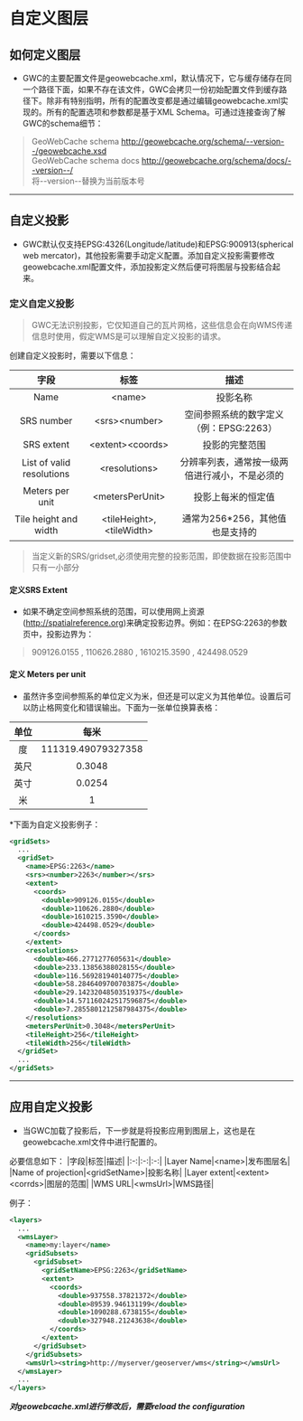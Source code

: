 # 自定义图层

## 如何定义图层

* GWC的主要配置文件是geowebcache.xml，默认情况下，它与缓存储存在同一个路径下面，如果不存在该文件，GWC会拷贝一份初始配置文件到缓存路径下。除非有特别指明，所有的配置改变都是通过编辑geowebcache.xml实现的。所有的配置选项和参数都是基于XML Schema。可通过连接查询了解GWC的schema细节：

> GeoWebCache schema <http://geowebcache.org/schema/--version--/geowebcache.xsd></br>
> GeoWebCache schema docs <http://geowebcache.org/schema/docs/--version--/></br>
> 将--version--替换为当前版本号

***

## 自定义投影

* GWC默认仅支持EPSG:4326(Longitude/latitude)和EPSG:900913(spherical web mercator)，其他投影需要手动定义配置。添加自定义投影需要修改geowebcache.xml配置文件，添加投影定义然后便可将图层与投影结合起来。

### 定义自定义投影

> GWC无法识别投影，它仅知道自己的瓦片网格，这些信息会在向WMS传递信息时使用，假定WMS是可以理解自定义投影的请求。

创建自定义投影时，需要以下信息：

| 字段 | 标签 | 描述 |
|:-:|:-:|:-:|
|Name| \<name> | 投影名称 |
|SRS number|\<srs>\<number>|空间参照系统的数字定义（例：EPSG:2263）|
|SRS extent|\<extent>\<coords>|投影的完整范围|
|List of valid resolutions|\<resolutions>|分辨率列表，通常按一级两倍进行减小，不是必须的|
|Meters per unit|\<metersPerUnit>|投影上每米的恒定值|
|Tile height and width|\<tileHeight>,\<tileWidth>|通常为256*256，其他值也是支持的|

> 当定义新的SRS/gridset,必须使用完整的投影范围，即使数据在投影范围中只有一小部分

#### 定义SRS Extent

* 如果不确定空间参照系统的范围，可以使用网上资源(<http://spatialreference.org>)来确定投影边界。例如：在EPSG:2263的参数页中，投影边界为：

>909126.0155 , 110626.2880 , 1610215.3590 , 424498.0529

#### 定义 Meters per unit

* 虽然许多空间参照系的单位定义为米，但还是可以定义为其他单位。设置后可以防止格网变化和错误输出。下面为一张单位换算表格：

|单位|每米|
|:-:|:-:|
|度|111319.49079327358|
|英尺|0.3048|
|英寸|0.0254|
|米|1|

*下面为自定义投影例子：

```xml
<gridSets>
  ...
  <gridSet>
    <name>EPSG:2263</name>
    <srs><number>2263</number></srs>
    <extent>
      <coords>
        <double>909126.0155</double>
        <double>110626.2880</double>
        <double>1610215.3590</double>
        <double>424498.0529</double>
      </coords>
    </extent>
    <resolutions>
      <double>466.2771277605631</double>
      <double>233.13856388028155</double>
      <double>116.569281940140775</double>
      <double>58.2846409700703875</double>
      <double>29.14232048503519375</double>
      <double>14.571160242517596875</double>
      <double>7.2855801212587984375</double>
    </resolutions>
    <metersPerUnit>0.3048</metersPerUnit>
    <tileHeight>256</tileHeight>
    <tileWidth>256</tileWidth>
  </gridSet>
  ...
</gridSets>
```

***

## 应用自定义投影

* 当GWC加载了投影后，下一步就是将投影应用到图层上，这也是在geowebcache.xml文件中进行配置的。

必要信息如下：
|字段|标签|描述|
|:-:|:-:|:-:|
|Layer Name|\<name>|发布图层名|
|Name of projection|\<gridSetName>|投影名称|
|Layer extent|\<extent>\<corrds>|图层的范围|
|WMS URL|\<wmsUrl>|WMS路径|

例子：

```xml
<layers>
  ...
  <wmsLayer>
    <name>my:layer</name>
    <gridSubsets>
      <gridSubset>
        <gridSetName>EPSG:2263</gridSetName>
        <extent>
          <coords>
            <double>937558.37821372</double>
            <double>89539.946131199</double>
            <double>1090288.6738155</double>
            <double>327948.21243638</double>
          </coords>
        </extent>
      </gridSubset>
    </gridSubsets>
    <wmsUrl><string>http://myserver/geoserver/wms</string></wmsUrl>
  </wmsLayer>
  ...
</layers>
```

***对geowebcache.xml进行修改后，需要reload  the configuration***